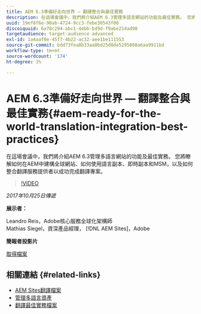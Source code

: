 ```yaml
---
title: AEM 6.3準備好走向世界 — 翻譯整合與最佳實務
description: 在這場會議中，我們將介紹AEM 6.3管理多語言網站的功能及最佳實務。 您將瞭解如何在AEM中建構全球網站、如何使用語言副本、即時副本和MSM，以及如何整合翻譯服務提供者以成功完成翻譯專案。
uuid: 19ef8f6e-90ab-4724-9cc3-febe30543f00
discoiquuid: 6a78c294-abc1-4ebb-bd9d-f9abe214ad98
targetaudience: target-audience advanced
exl-id: 1a4aaf0e-45f7-4b22-ac32-aee1be111553
source-git-commit: bdd73fea8b33aa0bd25d8de5295808a6aa9911bd
workflow-type: tm+mt
source-wordcount: '174'
ht-degree: 1%

---
```


# AEM 6.3準備好走向世界 — 翻譯整合與最佳實務{#aem-ready-for-the-world-translation-integration-best-practices}

在這場會議中，我們將介紹AEM 6.3管理多語言網站的功能及最佳實務。 您將瞭解如何在AEM中建構全球網站、如何使用語言副本、即時副本和MSM，以及如何整合翻譯服務提供者以成功完成翻譯專案。

>[!VIDEO](https://video.tv.adobe.com/v/21532/?quality=9)

*2017年10月25日傳遞*

**展示者：**

Leandro Reis，Adobe核心服務全球化架構師\
Mathias Siegel，資深產品經理， [!DNL AEM Sites]，Adobe

**簡報者投影片**

[取得檔案](assets/immerse-2017-translationpresentation-rev1.pdf)

## 相關連結 {#related-links}

* [AEM Sites翻譯檔案](https://docs.adobe.com/docs/en/aem/6-3/administer/sites/translation.html)
* [管理多語言資產](https://docs.adobe.com/docs/en/aem/6-3/author/assets/managing-assets-touch-ui/multilingual-assets.html)
* [翻譯最佳實務檔案](https://docs.adobe.com/docs/en/aem/6-3/administer/sites/translation/tc-bp.html)

